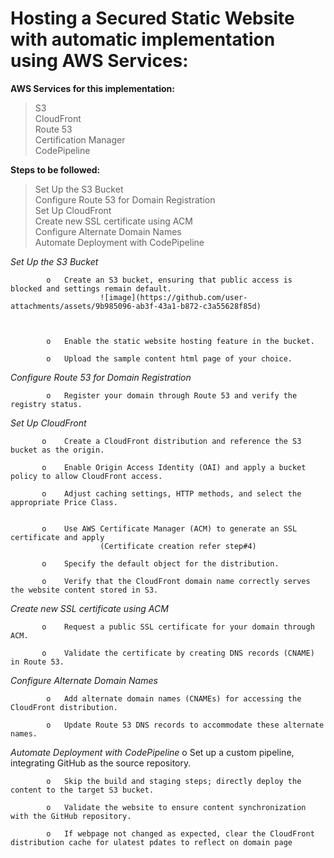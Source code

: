 

# Hosting a Secured Static Website with automatic implementation using AWS Services:

**AWS Services for this implementation:**                    
> S3                                                                                                                                                                
> CloudFront                                           
> Route 53                                                     
> Certification Manager                                                      
> CodePipeline                             


**Steps to be followed:**
> Set Up the S3 Bucket                       
> Configure Route 53 for Domain Registration                                  
> Set Up CloudFront                                          
> Create new SSL certificate using ACM                                               
> Configure Alternate Domain Names                                            
> Automate Deployment with CodePipeline




*Set Up the S3 Bucket*



            o	Create an S3 bucket, ensuring that public access is blocked and settings remain default.
                        ![image](https://github.com/user-attachments/assets/9b985096-ab3f-43a1-b872-c3a55628f85d)

            
 
            o	Enable the static website hosting feature in the bucket.
 
            o	Upload the sample content html page of your choice.
                                    
*Configure Route 53 for Domain Registration*

            o	Register your domain through Route 53 and verify the registry status.

 
*Set Up CloudFront*

           o	Create a CloudFront distribution and reference the S3 bucket as the origin.
 
           o	Enable Origin Access Identity (OAI) and apply a bucket policy to allow CloudFront access.

           o	Adjust caching settings, HTTP methods, and select the appropriate Price Class.
 
 
           o	Use AWS Certificate Manager (ACM) to generate an SSL certificate and apply
                        (Certificate creation refer step#4)
 
           o	Specify the default object for the distribution.
 
           o	Verify that the CloudFront domain name correctly serves the website content stored in S3.
 
*Create new SSL certificate using ACM*

           o	Request a public SSL certificate for your domain through ACM.
 
           o	Validate the certificate by creating DNS records (CNAME) in Route 53.


*Configure Alternate Domain Names*

            o	Add alternate domain names (CNAMEs) for accessing the CloudFront distribution.
  
            o	Update Route 53 DNS records to accommodate these alternate names.

*Automate Deployment with CodePipeline*
            o	Set up a custom pipeline, integrating GitHub as the source repository.
 
            o	Skip the build and staging steps; directly deploy the content to the target S3 bucket.
 
            o	Validate the website to ensure content synchronization with the GitHub repository.
 
            o	If webpage not changed as expected, clear the CloudFront distribution cache for ulatest pdates to reflect on domain page
 


